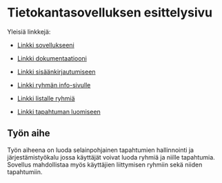 # Tietokantasovelluksen esittelysivu

Yleisiä linkkejä:

* [Linkki sovellukseeni](https://xpexpexp.users.cs.helsinki.fi/handler)
* [Linkki dokumentaatiooni](https://github.com/SPelto/Tsoha-Bootstrap/blob/master/doc/dokumentaatio.pdf)

* [Linkki sisäänkirjautumiseen](http://xpexpexp.users.cs.helsinki.fi/handler/login)
* [Linkki ryhmän info-sivulle](hhttp://xpexpexp.users.cs.helsinki.fi/handler/ryhma_info)
* [Linkki listalle ryhmiä](http://xpexpexp.users.cs.helsinki.fi/handler/ryhma_lista)
* [Linkki tapahtuman luomiseen](http://xpexpexp.users.cs.helsinki.fi/handler/luoTapahtuma)
## Työn aihe

Työn aiheena on luoda selainpohjainen tapahtumien hallinnointi ja järjestämistyökalu jossa käyttäjät voivat luoda ryhmiä ja niille tapahtumia. 
Sovellus mahdollistaa myös käyttäjien liittymisen ryhmiin sekä niiden tapahtumiin. 
